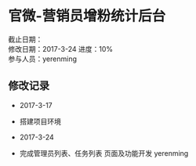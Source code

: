 # 官微-营销员增粉统计后台
截止日期：   
修改日期：2017-3-24
进度：10%   
参与人员：yerenming

## 修改记录  
  
- 2017-3-17 
* 搭建项目环境

- 2017-3-24
* 完成管理员列表、任务列表 页面及功能开发 yerenming


